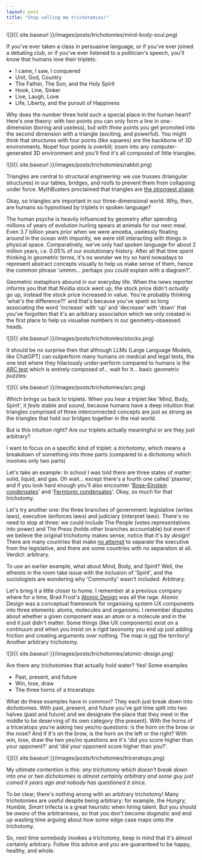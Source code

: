 ```yaml
---
layout: post
title: "Stop selling me trichotomies!"
---
```


![]({{ site.baseurl }}/images/posts/trichotomies/mind-body-soul.png)

If you've ever taken a class in persuasive language, or if you've ever joined a debating club, or if you've ever listened to a politician's speech, you'll know that humans love their triplets:

- I came, I saw, I conquered
- Unit, God, Country
- The Father, The Son, and the Holy Spirit
- Hook, Line, Sinker
- Live, Laugh, Love
- Life, Liberty, and the pursuit of Happiness

Why does the number three hold such a special place in the human heart? Here's one theory: with two points you can only form a line in one-dimension (boring and useless), but with _three_ points you get promoted into the second dimension with a triangle (exciting, and powerful). You might think that structures with four points (like squares) are the backbone of 3D environments. Nope! four points is overkill; zoom into any computer-generated 3D environment and you'll find it's all composed of little triangles.

![]({{ site.baseurl }}/images/posts/trichotomies/rabbit.png)

Triangles are central to structural engineering: we use trusses (triangular structures) in our tables, bridges, and roofs to prevent them from collapsing under force. MythBusters proclaimed that triangles are [the strongest shape](https://www.mathaware.org/why-are-triangles-the-strongest-shape-unveiling-the-secrets-of-structural-stability/).

Okay, so triangles are important in our three-dimensional world. Why, then, are humans so hypnotised by triplets in spoken language?

The human psyche is heavily influenced by geometry after spending millions of years of evolution hurling spears at animals for our next meal. Even 3.7 billion years prior when we were amoeba, uselessly floating around in the ocean with impunity, we were still interacting with things in physical space. Comparatively, we've only had spoken language for about 2 million years, i.e. 0.05% of our evolutionary history. After all that time spent thinking in geometric terms, it's no wonder we try so hard nowadays to represent abstract concepts visually to help us make sense of them, hence the common phrase 'ummm... perhaps you could explain with a diagram?'.

Geometric metaphors abound in our everyday life. When the news reporter informs you that that Nvidia stock went up, the stock price didn't _actually_ go up, instead the stock price increased in value. You're probably thinking 'what's the difference?!' and that's because you've spent so long associating the word 'increase' with 'up' and 'decrease' with 'down' that you've forgotten that it's an arbitrary association which we only created in the first place to help us visualise numbers in our geometry-obsessed heads.

![]({{ site.baseurl }}/images/posts/trichotomies/stocks.png)

It should be no surprise then that although LLMs (Large Language Models, like ChatGPT) can outperform many humans on medical and legal tests, the one test where they hilariously under-perform compared to humans is the [ARC test](https://arcprize.org/) which is entirely composed of... wait for it... basic geometric puzzles:

![]({{ site.baseurl }}/images/posts/trichotomies/arc.png)

Which brings us back to triplets. When you hear a triplet like 'Mind, Body, Spirit', it _feels_ stable and sound, because humans have a deep intuition that triangles comprised of three interconnected concepts are just as strong as the triangles that hold our bridges together in the real world.

But is this intuition right? Are our triplets actually meaningful or are they just arbitrary?

I want to focus on a specific kind of triplet: a _trichotomy_, which means a breakdown of something into three parts (compared to a dichotomy which involves only two parts)

Let's take an example: In school I was told there are three states of matter: solid, liquid, and gas. Oh wait... except there's a fourth one called 'plasma', and if you look hard enough you'll also encounter '[Bose–Einstein condensates](https://en.wikipedia.org/wiki/Bose%E2%80%93Einstein_condensate)' and '[Fermionic condensates](https://en.wikipedia.org/wiki/Fermionic_condensate "Fermionic condensate")'. Okay, so much for that trichotomy.

Let's try another one: the three branches of government: legislative (writes laws), executive (enforces laws) and judiciary (interpret laws). There's no need to stop at three: we could include The People (votes representatives into power) and The Press (holds other branches accountable) but even if we believe the original trichotomy makes sense, notice that it's _by design_! There are many countries that make [no attempt](https://youtu.be/Ggz_gd--UO0?t=96) to separate the executive from the legislative, and there are some countries with no separation at all. Verdict: arbitrary.

To use an earlier example, what about Mind, Body, and Spirit? Well, the atheists in the room take issue with the inclusion of 'Spirit', and the sociologists are wondering why 'Community' wasn't included. Arbitrary.

Let's bring it a little closer to home. I remember at a previous company where for a time, Brad Frost's [Atomic Design](https://atomicdesign.bradfrost.com/chapter-2/) was all the rage. Atomic Design was a conceptual framework for organising system UX components into three elements: atoms, molecules and organisms. I remember disputes about whether a given component was an atom or a molecule and in the end it just didn't matter. Some things (like UX components) exist on a continuum and when you insist on a rigid taxonomy you end up just adding friction and creating arguments over nothing. The map is [not](https://slatestarcodex.com/2014/11/21/the-categories-were-made-for-man-not-man-for-the-categories/) the territory! Another arbitrary trichotomy.

![]({{ site.baseurl }}/images/posts/trichotomies/atomic-design.png)

Are there any trichotomies that actually hold water? Yes! Some examples

- Past, present, and future
- Win, lose, draw
- The three horns of a triceratops

What do these examples have in common? They each just break down into dichotomies. With past, present, and future you've got time split into two halves (past and future) and we designate the place that they meet in the middle to be deserving of its own category (the present). With the horns of a triceratops you're asking two yes/no questions: is the horn on the brow or the nose? And if it's on the brow, is the horn on the left or the right? With win, lose, draw the two yes/no questions are it's 'did you score higher than your opponent?' and 'did your opponent score higher than you?'.

![]({{ site.baseurl }}/images/posts/trichotomies/triceratops.png)

My ultimate contention is this: _any trichotomy which doesn't break down into one or two dichotomies is almost certainly arbitrary and some guy just coined it years ago and nobody has questioned it since._

To be clear, there's nothing wrong with an arbitrary trichotomy! Many trichotomies are useful despite being arbitrary: for example, the _Hungry, Humble, Smart_ trifecta is a great heuristic when hiring talent. But you should be _aware_ of the arbitrariness, so that you don't become dogmatic and end up wasting time arguing about how some edge case maps onto the trichotomy.

So, next time somebody invokes a trichotomy, keep in mind that it's almost certainly arbitrary. Follow this advice and you are guaranteed to be happy, healthy, and whole.
